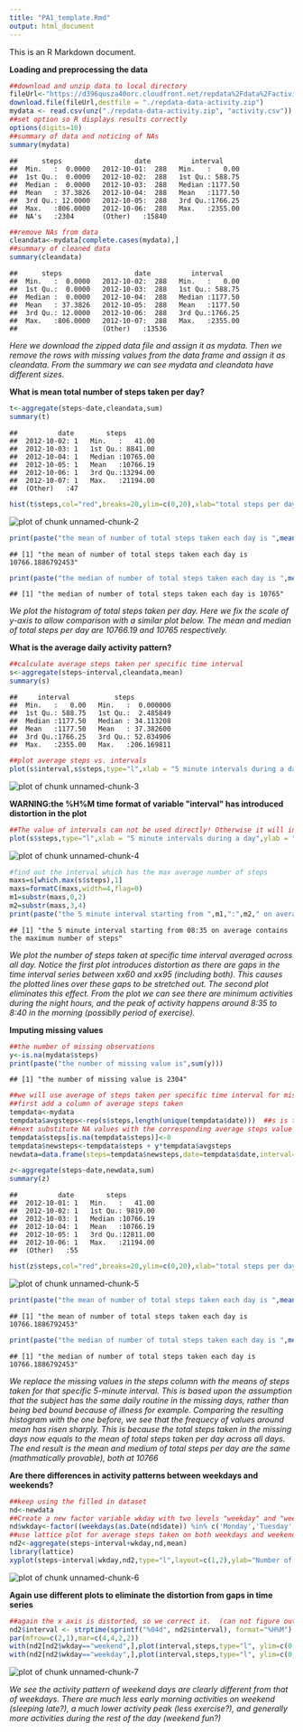 ```yaml
---
title: "PA1_template.Rmd"
output: html_document
---
```


This is an R Markdown document. 

**Loading and preprocessing the data**

```r
##download and unzip data to local directory
fileUrl<-"https://d396qusza40orc.cloudfront.net/repdata%2Fdata%2Factivity.zip"
download.file(fileUrl,destfile = "./repdata-data-activity.zip")
mydata <- read.csv(unz("./repdata-data-activity.zip", "activity.csv"))
##set option so R displays results correctly 
options(digits=10)
##summary of data and noticing of NAs
summary(mydata)
```

```
##      steps                  date          interval      
##  Min.   :  0.0000   2012-10-01:  288   Min.   :   0.00  
##  1st Qu.:  0.0000   2012-10-02:  288   1st Qu.: 588.75  
##  Median :  0.0000   2012-10-03:  288   Median :1177.50  
##  Mean   : 37.3826   2012-10-04:  288   Mean   :1177.50  
##  3rd Qu.: 12.0000   2012-10-05:  288   3rd Qu.:1766.25  
##  Max.   :806.0000   2012-10-06:  288   Max.   :2355.00  
##  NA's   :2304       (Other)   :15840
```

```r
##remove NAs from data
cleandata<-mydata[complete.cases(mydata),]
##summary of cleaned data
summary(cleandata)
```

```
##      steps                  date          interval      
##  Min.   :  0.0000   2012-10-02:  288   Min.   :   0.00  
##  1st Qu.:  0.0000   2012-10-03:  288   1st Qu.: 588.75  
##  Median :  0.0000   2012-10-04:  288   Median :1177.50  
##  Mean   : 37.3826   2012-10-05:  288   Mean   :1177.50  
##  3rd Qu.: 12.0000   2012-10-06:  288   3rd Qu.:1766.25  
##  Max.   :806.0000   2012-10-07:  288   Max.   :2355.00  
##                     (Other)   :13536
```
*Here we download the zipped data file and assign it as mydata.  Then we remove the rows with missing values from the data frame and assign it as cleandata.  From the summary we can see mydata and cleandata have different sizes.*

**What is mean total number of steps taken per day?**

```r
t<-aggregate(steps~date,cleandata,sum)
summary(t)
```

```
##          date        steps         
##  2012-10-02: 1   Min.   :   41.00  
##  2012-10-03: 1   1st Qu.: 8841.00  
##  2012-10-04: 1   Median :10765.00  
##  2012-10-05: 1   Mean   :10766.19  
##  2012-10-06: 1   3rd Qu.:13294.00  
##  2012-10-07: 1   Max.   :21194.00  
##  (Other)   :47
```

```r
hist(t$steps,col="red",breaks=20,ylim=c(0,20),xlab="total steps per day",main="histogram of total steps taken per day")
```

![plot of chunk unnamed-chunk-2](figure/unnamed-chunk-2-1.png) 

```r
print(paste("the mean of number of total steps taken each day is ",mean(t$steps),sep=""))
```

```
## [1] "the mean of number of total steps taken each day is 10766.1886792453"
```

```r
print(paste("the median of number of total steps taken each day is ",median(t$steps),sep=""))
```

```
## [1] "the median of number of total steps taken each day is 10765"
```
*We plot the histogram of total steps taken per day.  Here we fix the scale of y-axis to allow comparison with a similar plot below.  The mean and median of total steps per day are 10766.19 and 10765 respectively.*

**What is the average daily activity pattern?**

```r
##calculate average steps taken per specific time interval
s<-aggregate(steps~interval,cleandata,mean)
summary(s)
```

```
##     interval           steps           
##  Min.   :   0.00   Min.   :  0.000000  
##  1st Qu.: 588.75   1st Qu.:  2.485849  
##  Median :1177.50   Median : 34.113208  
##  Mean   :1177.50   Mean   : 37.382600  
##  3rd Qu.:1766.25   3rd Qu.: 52.834906  
##  Max.   :2355.00   Max.   :206.169811
```

```r
##plot average steps vs. intervals
plot(s$interval,s$steps,type="l",xlab = "5 minute intervals during a day",ylab = "average number of steps taken",main="average number of steps taken per interval")
```

![plot of chunk unnamed-chunk-3](figure/unnamed-chunk-3-1.png) 

**WARNING:the %H%M time format of variable "interval" has introduced distortion in the plot**

```r
##The value of intervals can not be used directly! Otherwise it will introduce visual distortion (Because interval is a %H%M time format,so missing values between xx60 to xx95)
plot(s$steps,type="l",xlab = "5 minute intervals during a day",ylab = "average number of steps taken",main="average number of steps taken per interval")
```

![plot of chunk unnamed-chunk-4](figure/unnamed-chunk-4-1.png) 

```r
#find out the interval which has the max average number of steps
maxs=s[which.max(s$steps),1]
maxs=formatC(maxs,width=4,flag=0)
m1=substr(maxs,0,2)
m2=substr(maxs,3,4)
print(paste("the 5 minute interval starting from ",m1,":",m2," on average contains the maximum number of steps",sep=""))
```

```
## [1] "the 5 minute interval starting from 08:35 on average contains the maximum number of steps"
```
*We plot the number of steps taken at specific time interval averaged across all day.  Notice the first plot introduces distortion as there are gaps in the time interval series between xx60 and xx95 (including both).  This causes the plotted lines over these gaps to be stretched out.  The second plot eliminates this effect.  From the plot we can see there are minimum activities during the night hours, and the peak of activity happens around 8:35 to 8:40 in the morning (possiblly period of exercise).*

**Imputing missing values**

```r
##the number of missing observations
y<-is.na(mydata$steps)
print(paste("the number of missing value is",sum(y)))
```

```
## [1] "the number of missing value is 2304"
```

```r
##we will use average of steps taken per specific time interval for missing values
##first add a column of average steps taken
tempdata<-mydata
tempdata$avgsteps<-rep(s$steps,length(unique(tempdata$date)))  ##s is the set of average steps taken per specific time interval from above
##next substitute NA values with the corresponding average steps value
tempdata$steps[is.na(tempdata$steps)]<-0
tempdata$newsteps<-tempdata$steps + y*tempdata$avgsteps
newdata=data.frame(steps=tempdata$newsteps,date=tempdata$date,interval=tempdata$interval)

z<-aggregate(steps~date,newdata,sum)
summary(z)
```

```
##          date        steps         
##  2012-10-01: 1   Min.   :   41.00  
##  2012-10-02: 1   1st Qu.: 9819.00  
##  2012-10-03: 1   Median :10766.19  
##  2012-10-04: 1   Mean   :10766.19  
##  2012-10-05: 1   3rd Qu.:12811.00  
##  2012-10-06: 1   Max.   :21194.00  
##  (Other)   :55
```

```r
hist(z$steps,col="red",breaks=20,ylim=c(0,20),xlab="total steps per day",main="histogram of total steps taken per day")
```

![plot of chunk unnamed-chunk-5](figure/unnamed-chunk-5-1.png) 

```r
print(paste("the mean of number of total steps taken each day is ",mean(z$steps),sep=""))
```

```
## [1] "the mean of number of total steps taken each day is 10766.1886792453"
```

```r
print(paste("the median of number of total steps taken each day is ",median(z$steps),sep=""))
```

```
## [1] "the median of number of total steps taken each day is 10766.1886792453"
```
*We replace the missing values in the steps column with the means of steps taken for that specific 5-minute interval.  This is based upon the assumption that the subject has the same daily routine in the missing days, rather than being bed bound because of illness for example.  Comparing the resulting histogram with the one before, we see that the frequecy of values around mean has risen sharply.  This is because the total steps taken in the missing days now equals to the mean of total steps taken per day across all days.  The end result is the mean and medium of total steps per day are the same (mathmatically provable), both at 10766*

**Are there differences in activity patterns between weekdays and weekends?**

```r
##keep using the filled in dataset
nd<-newdata
##Create a new factor variable wkday with two levels "weekday" and "weekend"
nd$wkday<-factor((weekdays(as.Date(nd$date)) %in% c('Monday','Tuesday','Wednesday','Thursday','Friday')),levels=c(TRUE,FALSE),labels=c('weekday','weekend'))
##use lattice plot for average steps taken on both weekdays and weekends
nd2<-aggregate(steps~interval+wkday,nd,mean)
library(lattice)
xyplot(steps~interval|wkday,nd2,type="l",layout=c(1,2),ylab="Number of steps")
```

![plot of chunk unnamed-chunk-6](figure/unnamed-chunk-6-1.png) 

**Again use different plots to eliminate the distortion from gaps in time series**


```r
##again the x axis is distorted, so we correct it.  (can not figure out how to use xyplot for this so we use base plot)
nd2$interval <- strptime(sprintf("%04d", nd2$interval), format="%H%M")
par(mfrow=c(2,1),mar=c(4,4,2,2))
with(nd2[nd2$wkday=="weekend",],plot(interval,steps,type="l", ylim=c(0,250),xlab="",ylab="Number of steps",main="Weekend"))
with(nd2[nd2$wkday=="weekday",],plot(interval,steps,type="l", ylim=c(0,250),xlab="Interval (hh:mm)", ylab="Number of steps",main="Weekday"))
```

![plot of chunk unnamed-chunk-7](figure/unnamed-chunk-7-1.png) 

*We see the activity pattern of weekend days are clearly different from that of weekdays.  There are much less early morning activities on weekend (sleeping late?), a much lower activity peak (less exercise?), and generally more activities during the rest of the day (weekend fun?)*
